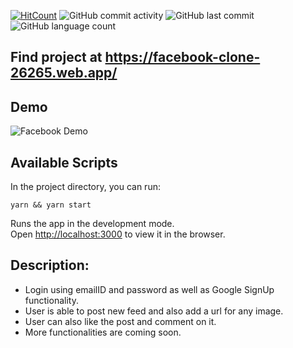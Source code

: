 

[![HitCount](http://hits.dwyl.com/ammarjussa/facebook-clone.svg)](http://hits.dwyl.com/ammarjussa/facebook-clone) ![GitHub commit activity](https://img.shields.io/github/commit-activity/m/ammarjussa/facebook-clone) ![GitHub last commit](https://img.shields.io/github/last-commit/ammarjussa/facebook-clone) ![GitHub language count](https://img.shields.io/github/languages/count/ammarjussa/facebook-clone)






## Find project at https://facebook-clone-26265.web.app/

## Demo

![Facebook Demo](https://github.com/ammarjussa/facebook-clone/blob/master/facebook_demo.gif)



## Available Scripts

In the project directory, you can run:

`yarn && yarn start`

Runs the app in the development mode.<br />
Open [http://localhost:3000](http://localhost:3000) to view it in the browser.

## Description:

- Login using emailID and password as well as Google SignUp functionality.
- User is able to post new feed and also add a url for any image.
- User can also like the post and comment on it.
- More functionalities are coming soon.
